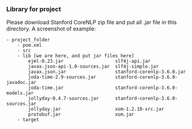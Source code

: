 ### Library for project

Please download Stanford CoreNLP zip file and put all .jar file in this directory.
A screenshot of example:

```
- project_folder
    - pom.xml
    - src
    - lib [we are here, and put jar files here]
        ejml-0.23.jar                   slf4j-api.jar
        javax.json-api-1.0-sources.jar  slf4j-simple.jar
        javax.json.jar                  stanford-corenlp-3.6.0.jar
        joda-time-2.9-sources.jar       stanford-corenlp-3.6.0-javadoc.jar
        joda-time.jar                   stanford-corenlp-3.6.0-models.jar
        jollyday-0.4.7-sources.jar      stanford-corenlp-3.6.0-sources.jar
        jollyday.jar                    xom-1.2.10-src.jar
        protobuf.jar                    xom.jar 
    - target
```
